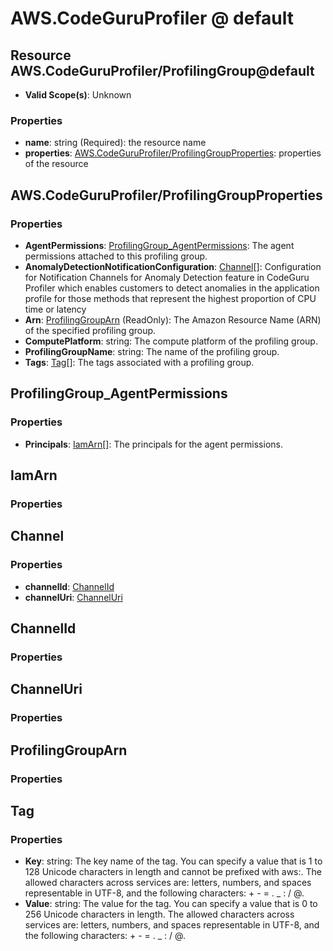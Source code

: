 # AWS.CodeGuruProfiler @ default

## Resource AWS.CodeGuruProfiler/ProfilingGroup@default
* **Valid Scope(s)**: Unknown
### Properties
* **name**: string (Required): the resource name
* **properties**: [AWS.CodeGuruProfiler/ProfilingGroupProperties](#awscodeguruprofilerprofilinggroupproperties): properties of the resource

## AWS.CodeGuruProfiler/ProfilingGroupProperties
### Properties
* **AgentPermissions**: [ProfilingGroup_AgentPermissions](#profilinggroupagentpermissions): The agent permissions attached to this profiling group.
* **AnomalyDetectionNotificationConfiguration**: [Channel](#channel)[]: Configuration for Notification Channels for Anomaly Detection feature in CodeGuru Profiler which enables customers to detect anomalies in the application profile for those methods that represent the highest proportion of CPU time or latency
* **Arn**: [ProfilingGroupArn](#profilinggrouparn) (ReadOnly): The Amazon Resource Name (ARN) of the specified profiling group.
* **ComputePlatform**: string: The compute platform of the profiling group.
* **ProfilingGroupName**: string: The name of the profiling group.
* **Tags**: [Tag](#tag)[]: The tags associated with a profiling group.

## ProfilingGroup_AgentPermissions
### Properties
* **Principals**: [IamArn](#iamarn)[]: The principals for the agent permissions.

## IamArn
### Properties

## Channel
### Properties
* **channelId**: [ChannelId](#channelid)
* **channelUri**: [ChannelUri](#channeluri)

## ChannelId
### Properties

## ChannelUri
### Properties

## ProfilingGroupArn
### Properties

## Tag
### Properties
* **Key**: string: The key name of the tag. You can specify a value that is 1 to 128 Unicode characters in length and cannot be prefixed with aws:. The allowed characters across services are: letters, numbers, and spaces representable in UTF-8, and the following characters: + - = . _ : / @.
* **Value**: string: The value for the tag. You can specify a value that is 0 to 256 Unicode characters in length. The allowed characters across services are: letters, numbers, and spaces representable in UTF-8, and the following characters: + - = . _ : / @.

